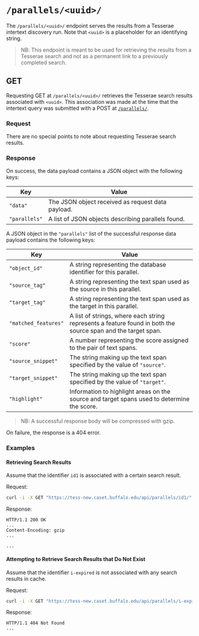 # `/parallels/<uuid>/`

The `/parallels/<uuid>/` endpoint serves the results from a Tesserae intertext discovery run.  Note that `<uuid>` is a placeholder for an identifying string.

> NB:  This endpoint is meant to be used for retrieving the results from a Tesserae search and not as a permanent link to a previously completed search.

## GET

Requesting GET at `/parallels/<uuid>/` retrieves the Tesserae search results associated with `<uuid>`.  This association was made at the time that the intertext query was submitted with a POST at [`/parallels/`](parallels.md).

### Request

There are no special points to note about requesting Tesserae search results.

### Response

On success, the data payload contains a JSON object with the following keys:

|Key|Value|
|---|---|
|`"data"`|The JSON object received as request data payload.|
|`"parallels"`|A list of JSON objects describing parallels found.|

A JSON object in the `"parallels"` list of the successful response data payload contains the following keys:

|Key|Value|
|---|---|
|`"object_id"`|A string representing the database identifier for this parallel.|
|`"source_tag"`|A string representing the text span used as the source in this parallel.|
|`"target_tag"`|A string representing the text span used as the target in this parallel.|
|`"matched_features"`|A list of strings, where each string represents a feature found in both the source span and the target span.|
|`"score"`|A number representing the score assigned to the pair of text spans.|
|`"source_snippet"`|The string making up the text span specified by the value of `"source"`.|
|`"target_snippet"`|The string making up the text span specified by the value of `"target"`.|
|`"highlight"`|Information to highlight areas on the source and target spans used to determine the score.|

> NB:  A successful response body will be compressed with gzip.

On failure, the response is a 404 error.

### Examples

#### Retrieving Search Results

Assume that the identifier `id1` is associated with a certain search result.

Request:

```bash
curl -i -X GET "https://tess-new.caset.buffalo.edu/api/parallels/id1/"
```

Response:

```http
HTTP/1.1 200 OK
...
Content-Encoding: gzip
...

...
```

#### Attempting to Retrieve Search Results that Do Not Exist

Assume that the identifier `i-expired` is not associated with any search results in cache.

Request:

```bash
curl -i -X GET "https://tess-new.caset.buffalo.edu/api/parallels/i-expired/"
```

Response:

```http
HTTP/1.1 404 Not Found
...
```
